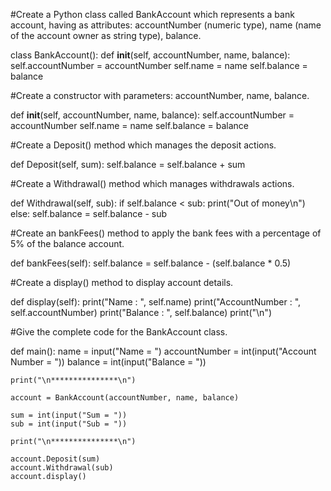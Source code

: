 #Create a Python class called BankAccount which represents a bank account, having as attributes: accountNumber (numeric type), name (name of the account owner as string type), balance.

class BankAccount():
    def __init__(self, accountNumber, name, balance):
    self.accountNumber = accountNumber
    self.name = name
    self.balance = balance

#Create a constructor with parameters: accountNumber, name, balance.

def __init__(self, accountNumber, name, balance):
    self.accountNumber = accountNumber
    self.name = name
    self.balance = balance

#Create a Deposit() method which manages the deposit actions.

def Deposit(self, sum):
    self.balance = self.balance + sum

#Create a Withdrawal() method which manages withdrawals actions.

def Withdrawal(self, sub):
    if self.balance < sub:
        print("Out of money\n")
    else:
        self.balance = self.balance - sub

#Create an bankFees() method to apply the bank fees with a percentage of 5% of the balance account.

def bankFees(self):
    self.balance = self.balance - (self.balance \* 0.5)

#Create a display() method to display account details.

def display(self):
    print("Name : ", self.name)
    print("AccountNumber : ", self.accountNumber)
    print("Balance : ", self.balance)
    print("\n")

#Give the complete code for the BankAccount class.

def main():
    name = input("Name = ")
    accountNumber = int(input("Account Number = "))
    balance = int(input("Balance = "))

    print("\n***************\n")

    account = BankAccount(accountNumber, name, balance)

    sum = int(input("Sum = "))
    sub = int(input("Sub = "))

    print("\n***************\n")

    account.Deposit(sum)
    account.Withdrawal(sub)
    account.display()
